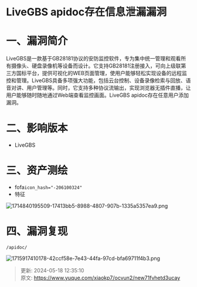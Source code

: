 # LiveGBS apidoc存在信息泄漏漏洞

# 一、漏洞简介
LiveGBS是一款基于GB28181协议的安防监控软件，专为集中统一管理和观看所有摄像头、硬盘录像机等设备而设计。它支持GB28181注册接入，可向上级联第三方国标平台，提供可视化的WEB页面管理，使用户能够轻松实现设备的远程监控和管理。LiveGBS具备多项强大功能，包括云台控制、设备录像检索与回放、语音对讲、用户管理等。同时，它支持多种协议流输出，实现浏览器无插件直播，让用户能够随时随地通过Web端查看监控画面。LiveGBS apidoc存在任意用户添加漏洞。

# 二、影响版本
+ LiveGBS 

# 三、资产测绘
+ fofa`icon_hash="-206100324"`
+ 特征

![1714840195509-17413bb5-8988-4807-907b-1335a5357ea9.png](./img/ZN46IKrPByZszen2/1714840195509-17413bb5-8988-4807-907b-1335a5357ea9-331405.png)

# 四、漏洞复现
```plain
/apidoc/
```

![1715917410178-42ccf58e-7e43-44fa-97cd-bfa69711f4b3.png](./img/ZN46IKrPByZszen2/1715917410178-42ccf58e-7e43-44fa-97cd-bfa69711f4b3-311655.png)





> 更新: 2024-05-18 12:35:10  
> 原文: <https://www.yuque.com/xiaokp7/ocvun2/new71fvhetd3ucay>